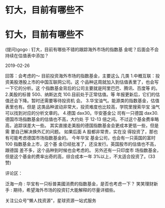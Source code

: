 # 钉大，目前有哪些不

# 钉大，目前有哪些不

(提问)gogo : 钉大，目前有哪些不错的跟踪海外市场的指数基 金呢？后面会不会持续在估值表中添加？

2019-02-26

回答：会考虑的～ 目前投资海外市场的指数基金，主要这么 几类 1.中概互联：投资美股港股上市的中国互联网公司。这 个品种这周就加入到估值表里了，也会写一下它的分析。这 个指数基金背后的公司主要就是阿里巴巴、腾讯、百度等 的。 2.美股的标普 500、纳斯达克 100.目前处于正常估值。等 年报更新后，它们的估值还会下降。暂时还需要等待投资机 会。 3.华宝油气。能源类的指数基金，估值表里也有。但是 这类品种波动非常大，投资难度也比较高，学院里搜索华宝 油气可以找到对应的分析文章的。 4.德国 dax30。华安基金公 司有一只德国 dax30.德国市场指数基金的估值也不高，大约处 于 12-13 倍之间。不过这个基金费率略高，追踪误差大一些。 其实直接走美股的德国指数基金会更成本更低一些，但是需 要自己解决换外汇的问题。 如果后面 A 股都非常贵，实在没 得投资了，那也有可能考虑德国市场指数基金的。 今年华宝 基金公司，也会有一只英国的富时 100 指数基金上市，这个基 金已经批准了，还没发行。英国股市的估值也不高，跟德国 差不多，这个品种到时候也会考虑的。 另外还有一只印度市 场指数基金，但是这个基金的费率出奇的高，综合成本一年 3%以上，不太适合投资了。(33 赞)

评论区：

泛海一舟 : 华宝有一只标普美國消费的指数基金，是否也考虑一下？ 笑笑理财新手 : 期待，希望海外市场的投资钉大能解释的尽量详细些。

关注公众号"懒人找资源"，星球资源一站式服务
